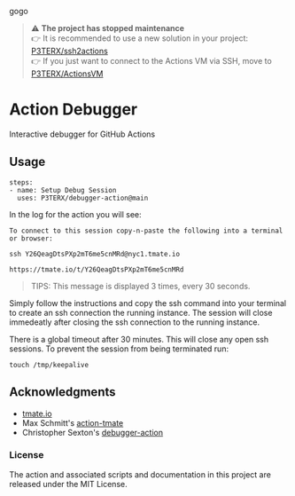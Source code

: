 gogo
> ⚠ **The project has stopped maintenance**  
> 👉 It is recommended to use a new solution in your project: [P3TERX/ssh2actions](https://github.com/P3TERX/ssh2actions)  
> 👉 If you just want to connect to the Actions VM via SSH, move to [P3TERX/ActionsVM](https://github.com/P3TERX/ActionsVM)

# Action Debugger

Interactive debugger for GitHub Actions

## Usage

```
steps:
- name: Setup Debug Session
  uses: P3TERX/debugger-action@main
```

In the log for the action you will see:

```
To connect to this session copy-n-paste the following into a terminal or browser:

ssh Y26QeagDtsPXp2mT6me5cnMRd@nyc1.tmate.io

https://tmate.io/t/Y26QeagDtsPXp2mT6me5cnMRd
```
> TIPS: This message is displayed 3 times, every 30 seconds.

Simply follow the instructions and copy the ssh command into your terminal to create an ssh connection the running instance. The session will close immedeatly after closing the ssh connection to the running instance.

There is a global timeout after 30 minutes. This will close any open ssh sessions. To prevent the session from being terminated run:

```
touch /tmp/keepalive
```

## Acknowledgments

* [tmate.io](https://tmate.io)
* Max Schmitt's [action-tmate](https://github.com/mxschmitt/action-tmate)
* Christopher Sexton's [debugger-action](https://github.com/csexton/debugger-action)

### License

The action and associated scripts and documentation in this project are released under the MIT License.
